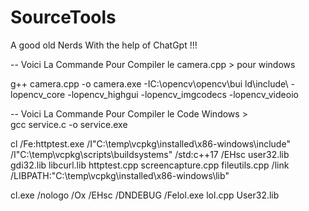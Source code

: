 # SourceTools
A good old Nerds With the help of ChatGpt !!!

-- Voici La Commande Pour Compiler le camera.cpp > pour windows 

g++ camera.cpp -o camera.exe -IC:\opencv\opencv\bui
ld\include\ -lopencv_core -lopencv_highgui -lopencv_imgcodecs -lopencv_videoio

-- Voici La Commande Pour Compiler le Code Windows >  
gcc service.c -o service.exe

cl /Fe:httptest.exe /I"C:\temp\vcpkg\installed\x86-windows\include" /I"C:\temp\vcpkg\scripts\buildsystems" /std:c++17 /EHsc user32.lib gdi32.lib libcurl.lib httptest.cpp screencapture.cpp fileutils.cpp /link /LIBPATH:"C:\temp\vcpkg\installed\x86-windows\lib"

cl.exe /nologo /Ox /EHsc /DNDEBUG /Felol.exe lol.cpp User32.lib



